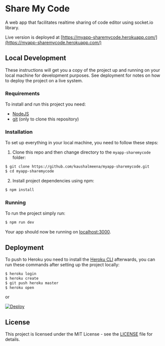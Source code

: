 # Share My Code

A web app that facilitates realtime sharing of code editor using socket.io library.

Live version is deployed at [https://myapp-sharemycode.herokuapp.com/](https://myapp-sharemycode.herokuapp.com/)

## Local Development

These instructions will get you a copy of the project up and running on your local machine for development purposes. See deployment for notes on how to deploy the project on a live system.

### Requirements

To install and run this project you need:

- [NodeJS](https://nodejs.org/ "NodeJS")
- [git](https://git-scm.com/downloads "git") (only to clone this repository)

### Installation

To set up everything in your local machine, you need to follow these steps:

1. Clone this repo and then change directory to the `myapp-sharemycode` folder:

```bash
$ git clone https://github.com/kaushalmeena/myapp-sharemycode.git
$ cd myapp-sharemycode
```

2. Install project dependencies using npm:

```bash
$ npm install
```

### Running

To run the project simply run:

```bash
$ npm run dev
```

Your app should now be running on [localhost:3000](http://localhost:3000/).

## Deployment

To push to Heroku you need to install the [Heroku CLI](https://devcenter.heroku.com/articles/heroku-cli) afterwards, you can run these commands after setting up the project locally:

```bash
$ heroku login
$ heroku create
$ git push heroku master
$ heroku open
```

or

[![Deploy](https://www.herokucdn.com/deploy/button.svg)](https://heroku.com/deploy)

## License

This project is licensed under the MIT License - see the [LICENSE](LICENSE) file for details.
